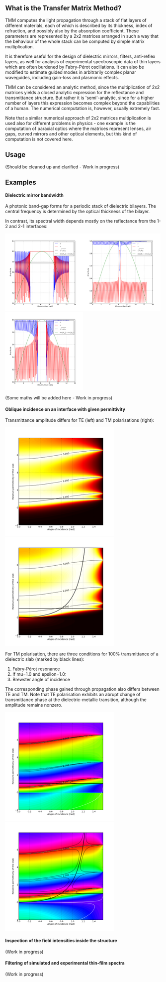 ## What is the Transfer Matrix Method?
TMM computes the light propagation through a stack of flat layers of different materials, each of which is described by its thickness, index of refraction, and possibly also by the absorption coefficient. These parameters are represented by a 2x2 matrices arranged in such a way that the behaviour of the whole stack can be computed by simple matrix multiplication.

It is therefore useful for the design of dielectric mirrors, filters, anti-reflex layers, as well for analysis of experimental spectroscopic data of thin layers which are often burdened by Fabry-Pérot oscillations. It can also be modified to estimate guided modes in arbitrarily complex planar waveguides, including gain-loss and plasmonic effects.

TMM can be considered an analytic method, since the multiplication of 2x2 matrices yields a closed analytic expression for the reflectance and transmittance structure. But rather it is 'semi'-analytic, since for a higher number of layers this expression becomes complex beyond the capabilities of a human. The numerical computation is, however, usually extremely fast. 

Note that a similar numerical approach of 2x2 matrices multiplication is used also for different problems in physics - one example is the computation of paraxial optics where the matrices represent lenses, air gaps, curved mirrors and other optical elements, but this kind of computation is not covered here.

## Usage
(Should be cleaned up and clarified - Work in progress)

## Examples
#### Dielectric mirror bandwidth
A photonic band-gap forms for a periodic stack of dielectric bilayers. The central frequency is determined by the optical thickness of the bilayer. 

In contrast, its spectral width depends mostly on the reflectance from the 1-2 and 2-1 interfaces:

<img alt="slab_amplitude_layers=30" src="./TM_slab_amplitude_layers=30b.png" width="250px"><img alt="slab_amplitude_layers=30" src="./TM_slab_amplitude_layers=30c.png" width="250px"><img src="./TM_slab_amplitude_layers=30.png" width="250px">

(Some maths will be added here - Work in progress)

#### Oblique incidence on an interface with given permittivity
Transmittance amplitude differs for TE (left) and TM polarisations (right):

<img alt="slab_amplitude.png" src="./TE_slab_amplitude.png" width="350px"><img alt="slab_amplitude.png" src="./TM_slab_amplitude.png" width="350px">

For TM polarisation, there are three conditions for 100% transmittance of a dielectric slab (marked by black lines):
1) Fabry-Pérot resonance
2) If mu=1.0 and epsilon=1.0:
3) Brewster angle of incidence

The corresponding phase gained through propagation also differs between TE and TM. Note that TE polarisation exhibits an abrupt change of transmittance phase at the dielectric-metallic  transition, although the amplitude remains nonzero.

<img alt="slab_phase.png" src="./TE_slab_phase.png" width="350px"><img alt="slab_phase.png" src="./TM_slab_phase.png" width="350px">

#### Inspection of the field intensities inside the structure
(Work in progress)

#### Filtering of simulated and experimental thin-film spectra
(Work in progress)



